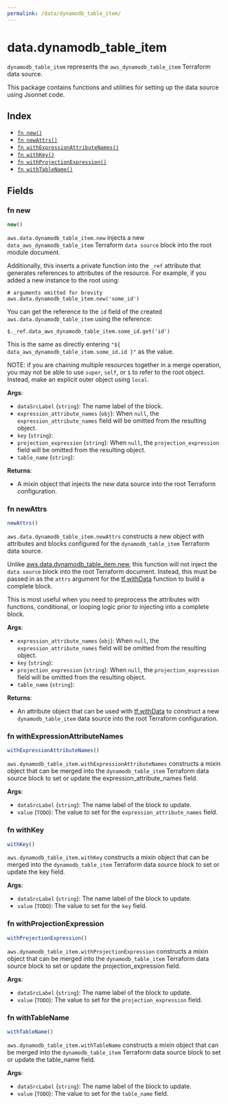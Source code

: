 ```yaml
---
permalink: /data/dynamodb_table_item/
---
```


# data.dynamodb_table_item

`dynamodb_table_item` represents the `aws_dynamodb_table_item` Terraform data source.



This package contains functions and utilities for setting up the data source using Jsonnet code.


## Index

* [`fn new()`](#fn-new)
* [`fn newAttrs()`](#fn-newattrs)
* [`fn withExpressionAttributeNames()`](#fn-withexpressionattributenames)
* [`fn withKey()`](#fn-withkey)
* [`fn withProjectionExpression()`](#fn-withprojectionexpression)
* [`fn withTableName()`](#fn-withtablename)

## Fields

### fn new

```ts
new()
```


`aws.data.dynamodb_table_item.new` injects a new `data_aws_dynamodb_table_item` Terraform `data source`
block into the root module document.

Additionally, this inserts a private function into the `_ref` attribute that generates references to attributes of the
resource. For example, if you added a new instance to the root using:

    # arguments omitted for brevity
    aws.data.dynamodb_table_item.new('some_id')

You can get the reference to the `id` field of the created `aws.data.dynamodb_table_item` using the reference:

    $._ref.data_aws_dynamodb_table_item.some_id.get('id')

This is the same as directly entering `"${ data_aws_dynamodb_table_item.some_id.id }"` as the value.

NOTE: if you are chaining multiple resources together in a merge operation, you may not be able to use `super`, `self`,
or `$` to refer to the root object. Instead, make an explicit outer object using `local`.

**Args**:
  - `dataSrcLabel` (`string`): The name label of the block.
  - `expression_attribute_names` (`obj`):  When `null`, the `expression_attribute_names` field will be omitted from the resulting object.
  - `key` (`string`): 
  - `projection_expression` (`string`):  When `null`, the `projection_expression` field will be omitted from the resulting object.
  - `table_name` (`string`): 

**Returns**:
- A mixin object that injects the new data source into the root Terraform configuration.


### fn newAttrs

```ts
newAttrs()
```


`aws.data.dynamodb_table_item.newAttrs` constructs a new object with attributes and blocks configured for the `dynamodb_table_item`
Terraform data source.

Unlike [aws.data.dynamodb_table_item.new](#fn-dynamodbtableitemnew), this function will not inject the `data source`
block into the root Terraform document. Instead, this must be passed in as the `attrs` argument for the
[tf.withData](https://github.com/tf-libsonnet/core/tree/main/docs#fn-withdata) function to build a complete block.

This is most useful when you need to preprocess the attributes with functions, conditional, or looping logic prior to
injecting into a complete block.

**Args**:
  - `expression_attribute_names` (`obj`):  When `null`, the `expression_attribute_names` field will be omitted from the resulting object.
  - `key` (`string`): 
  - `projection_expression` (`string`):  When `null`, the `projection_expression` field will be omitted from the resulting object.
  - `table_name` (`string`): 

**Returns**:
  - An attribute object that can be used with [tf.withData](https://github.com/tf-libsonnet/core/tree/main/docs#fn-withdata) to construct a new `dynamodb_table_item` data source into the root Terraform configuration.


### fn withExpressionAttributeNames

```ts
withExpressionAttributeNames()
```

`aws.dynamodb_table_item.withExpressionAttributeNames` constructs a mixin object that can be merged into the `dynamodb_table_item`
Terraform data source block to set or update the expression_attribute_names field.



**Args**:
  - `dataSrcLabel` (`string`): The name label of the block to update.
  - `value` (`TODO`): The value to set for the `expression_attribute_names` field.


### fn withKey

```ts
withKey()
```

`aws.dynamodb_table_item.withKey` constructs a mixin object that can be merged into the `dynamodb_table_item`
Terraform data source block to set or update the key field.



**Args**:
  - `dataSrcLabel` (`string`): The name label of the block to update.
  - `value` (`TODO`): The value to set for the `key` field.


### fn withProjectionExpression

```ts
withProjectionExpression()
```

`aws.dynamodb_table_item.withProjectionExpression` constructs a mixin object that can be merged into the `dynamodb_table_item`
Terraform data source block to set or update the projection_expression field.



**Args**:
  - `dataSrcLabel` (`string`): The name label of the block to update.
  - `value` (`TODO`): The value to set for the `projection_expression` field.


### fn withTableName

```ts
withTableName()
```

`aws.dynamodb_table_item.withTableName` constructs a mixin object that can be merged into the `dynamodb_table_item`
Terraform data source block to set or update the table_name field.



**Args**:
  - `dataSrcLabel` (`string`): The name label of the block to update.
  - `value` (`TODO`): The value to set for the `table_name` field.
